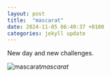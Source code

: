 ```yaml
---
layout: post
title:  "mascarat"
date: 2024-11-05 06:49:37 +0100
categories: jekyll update
---
```


New day and new challenges.   





![mascarat]()*mascarat*&nbsp;



[jekyll-docs]: https://jekyllrb.com/docs/home
[jekyll-gh]:   https://github.com/jekyll/jekyll
[jekyll-talk]: https://talk.jekyllrb.com/

